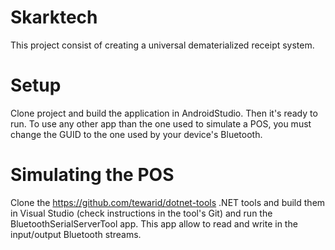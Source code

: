 # Skarktech

This project consist of creating a universal dematerialized receipt system.

# Setup

Clone project and build the application in AndroidStudio. Then it's ready to run. To use any other app than the one used to simulate a POS, you must change the GUID to the one used by your device's Bluetooth.

# Simulating the POS

Clone the https://github.com/tewarid/dotnet-tools .NET tools and build them in Visual Studio (check instructions in the tool's Git) and run the BluetoothSerialServerTool app. This app allow to read and write in the input/output Bluetooth streams.
